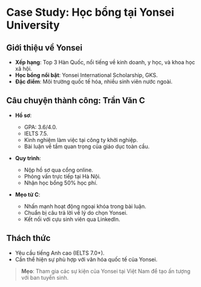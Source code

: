 # Case Study: Học bổng tại Yonsei University

## Giới thiệu về Yonsei

- **Xếp hạng**: Top 3 Hàn Quốc, nổi tiếng về kinh doanh, y học, và khoa học xã hội.  
- **Học bổng nổi bật**: Yonsei International Scholarship, GKS.  
- **Đặc điểm**: Môi trường quốc tế hóa, nhiều sinh viên nước ngoài.

## Câu chuyện thành công: Trần Văn C

- **Hồ sơ**:  
  - GPA: 3.6/4.0.  
  - IELTS 7.5.  
  - Kinh nghiệm làm việc tại công ty khởi nghiệp.  
  - Bài luận về tầm quan trọng của giáo dục toàn cầu.  

- **Quy trình**:  
  - Nộp hồ sơ qua cổng online.  
  - Phỏng vấn trực tiếp tại Hà Nội.  
  - Nhận học bổng 50% học phí.  

- **Mẹo từ C**:  
  - Nhấn mạnh hoạt động ngoại khóa trong bài luận.  
  - Chuẩn bị câu trả lời về lý do chọn Yonsei.  
  - Kết nối với cựu sinh viên qua LinkedIn.

## Thách thức

- Yêu cầu tiếng Anh cao (IELTS 7.0+).  
- Cần thể hiện sự phù hợp với văn hóa quốc tế của Yonsei.

> **Mẹo**: Tham gia các sự kiện của Yonsei tại Việt Nam để tạo ấn tượng với ban tuyển sinh.